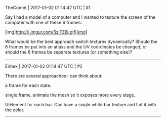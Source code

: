 TheComet | 2017-01-02 01:14:47 UTC | #1

Say I had a model of a computer and I wanted to texture the screen of the computer with one of these 6 frames:

[img]http://i.imgur.com/5zlFZi9.gif[/img]

What would be the best approach switch textures dynamically? Should the 6 frames be put into an atlass and the UV coordinates be changed, or should the 6 frames be separate textures (or something else)?

-------------------------

Enhex | 2017-01-02 01:14:47 UTC | #2

There are several approaches I can think about:

a frame for each state.

single frame, animate the mesh so it exposes more every stage.

UIElement for each bar. Can have a single white bar texture and tint it with the color.

-------------------------

